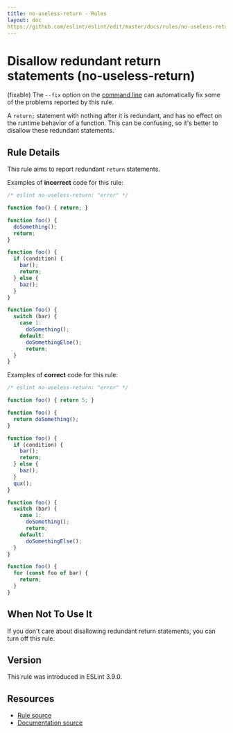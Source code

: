 ```yaml
---
title: no-useless-return - Rules
layout: doc
https://github.com/eslint/eslint/edit/master/docs/rules/no-useless-return.md
---
```

<!-- Note: No pull requests accepted for this file. See README.md in the root directory for details. -->

# Disallow redundant return statements (no-useless-return)

(fixable) The `--fix` option on the [command line](../user-guide/command-line-interface#fix) can automatically fix some of the problems reported by this rule.

A `return;` statement with nothing after it is redundant, and has no effect on the runtime behavior of a function. This can be confusing, so it's better to disallow these redundant statements.

## Rule Details

This rule aims to report redundant `return` statements.

Examples of **incorrect** code for this rule:

```js
/* eslint no-useless-return: "error" */

function foo() { return; }

function foo() {
  doSomething();
  return;
}

function foo() {
  if (condition) {
    bar();
    return;
  } else {
    baz();
  }
}

function foo() {
  switch (bar) {
    case 1:
      doSomething();
    default:
      doSomethingElse();
      return;
  }
}

```

Examples of **correct** code for this rule:

```js
/* eslint no-useless-return: "error" */

function foo() { return 5; }

function foo() {
  return doSomething();
}

function foo() {
  if (condition) {
    bar();
    return;
  } else {
    baz();
  }
  qux();
}

function foo() {
  switch (bar) {
    case 1:
      doSomething();
      return;
    default:
      doSomethingElse();
  }
}

function foo() {
  for (const foo of bar) {
    return;
  }
}

```

## When Not To Use It

If you don't care about disallowing redundant return statements, you can turn off this rule.

## Version

This rule was introduced in ESLint 3.9.0.

## Resources

* [Rule source](https://github.com/eslint/eslint/tree/master/lib/rules/no-useless-return.js)
* [Documentation source](https://github.com/eslint/eslint/tree/master/docs/rules/no-useless-return.md)

